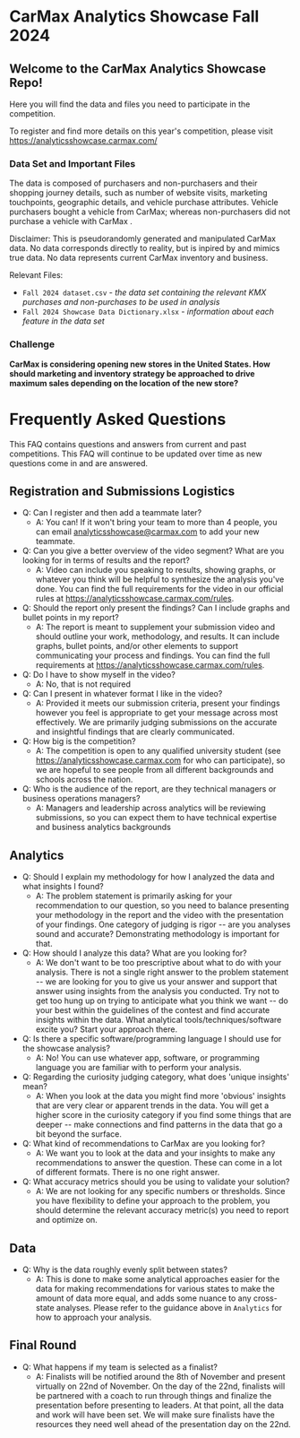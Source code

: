 # CarMax Analytics Showcase Fall 2024

## Welcome to the CarMax Analytics Showcase Repo!

Here you will find the data and files you need to participate in the competition.

To register and find more details on this year's competition, please visit <https://analyticsshowcase.carmax.com/>

### Data Set and Important Files
The data is composed of purchasers and non-purchasers and their shopping journey details, such as number of website visits, marketing touchpoints, geographic details, and vehicle purchase attributes. Vehicle purchasers bought a vehicle from CarMax; whereas non-purchasers did not purchase a vehicle with CarMax .

Disclaimer: This is pseudorandomly generated and manipulated CarMax data. No data corresponds directly to reality, but is inpired by and mimics true data. No data represents current CarMax inventory and business.

Relevant Files:
* `Fall 2024 dataset.csv` - *the data set containing the relevant KMX purchases and non-purchases to be used in analysis*
* `Fall 2024 Showcase Data Dictionary.xlsx` - *information about each feature in the data set*

### Challenge
**CarMax is considering opening new stores in the United States. How should marketing and inventory strategy be approached to drive maximum sales depending on the location of the new store?**

# Frequently Asked Questions

This FAQ contains questions and answers from current and past competitions.
This FAQ will continue to be updated over time as new questions come in and are answered.

## Registration and Submissions Logistics

* Q: Can I register and then add a teammate later?
    * A: You can! If it won't bring your team to more than 4 people, you can email analyticsshowcase@carmax.com to add your new teammate.
* Q: Can you give a better overview of the video segment? What are you looking for in terms of results and the report?
    * A: Video can include you speaking to results, showing graphs, or whatever you think will be helpful to synthesize the analysis you've done.
    You can find the full requirements for the video in our official rules at https://analyticsshowcase.carmax.com/rules.
* Q: Should the report only present the findings? Can I include graphs and bullet points in my report?
    * A: The report is meant to supplement your submission video and should outline your work, methodology, and results.
    It can include graphs, bullet points, and/or other elements to support communicating your process and findings.
    You can find the full requirements at https://analyticsshowcase.carmax.com/rules.
* Q: Do I have to show myself in the video?
    * A: No, that is not required
* Q: Can I present in whatever format I like in the video?
    * A: Provided it meets our submission criteria, present your findings however you feel is appropriate to get your message across most effectively.
    We are primarily judging submissions on the accurate and insightful findings that are clearly communicated.
* Q: How big is the competition?
    * A: The competition is open to any qualified university student (see https://analyticsshowcase.carmax.com for who can participate), so we are hopeful to see people from all different backgrounds and schools across the nation.
* Q: Who is the audience of the report, are they technical managers or business operations managers?
    * A: Managers and leadership across analytics will be reviewing submissions, so you can expect them to have technical expertise and business analytics backgrounds

## Analytics
* Q: Should I explain my methodology for how I analyzed the data and what insights I found?
    * A: The problem statement is primarily asking for your recommendation to our question, so you need to balance presenting your methodology in the report and the video with the presentation of your findings.
    One category of judging is rigor -- are you analyses sound and accurate? Demonstrating methodology is important for that.
* Q: How should I analyze this data? What are you looking for?
    * A: We don't want to be too prescriptive about what to do with your analysis.
    There is not a single right answer to the problem statement -- we are looking for you to give us your answer and support that answer using insights from the analysis you conducted.
    Try not to get too hung up on trying to anticipate what you think we want -- do your best within the guidelines of the contest and find accurate insights within the data.
    What analytical tools/techniques/software excite you?
    Start your approach there.
* Q: Is there a specific software/programming language I should use for the showcase analysis?
    * A: No! You can use whatever app, software, or programming language you are familiar with to perform your analysis.
* Q: Regarding the curiosity judging category, what does 'unique insights' mean?
    * A: When you look at the data you might find more 'obvious' insights that are very clear or apparent trends in the data.
    You will get a higher score in the curiosity category if you find some things that are deeper -- make connections and find patterns in the data that go a bit beyond the surface.
* Q: What kind of recommendations to CarMax are you looking for?
    * A: We want you to look at the data and your insights to make any recommendations to answer the question. These can come in a lot of different formats. There is no one right answer.
* Q: What accuracy metrics should you be using to validate your solution?
    * A: We are not looking for any specific numbers or thresholds.
    Since you have flexibility to define your approach to the problem, you should determine the relevant accuracy metric(s) you need to report and optimize on.

## Data
* Q: Why is the data roughly evenly split between states?
    * A: This is done to make some analytical approaches easier for the data for making recommendations for various states to make the amount of data more equal, and adds some nuance to any cross-state analyses.
    Please refer to the guidance above in `Analytics` for how to approach your analysis.

## Final Round
* Q: What happens if my team is selected as a finalist?
    * A: Finalists will be notified around the 8th of November and present virtually on 22nd of November.
    On the day of the 22nd, finalists will be partnered with a coach to run through things and finalize the presentation before presenting to leaders.
    At that point, all the data and work will have been set. We will make sure finalists have the resources they need well ahead of the presentation day on the 22nd.
